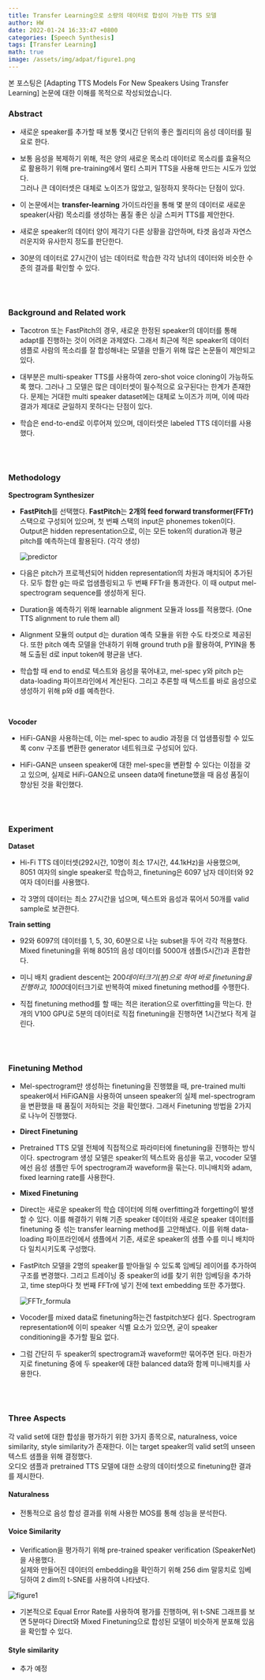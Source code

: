 ```yaml
---
title: Transfer Learning으로 소량의 데이터로 합성이 가능한 TTS 모델 
author: HW
date: 2022-01-24 16:33:47 +0800
categories: [Speech Synthesis]
tags: [Transfer Learning]
math: true
image: /assets/img/adpat/figure1.png
---
```


 본 포스팅은 [Adapting TTS Models For New Speakers Using Transfer Learning] 논문에 대한 이해를 목적으로 작성되었습니다.

### **Abstract**

- 새로운 speaker를 추가할 때 보통 몇시간 단위의 좋은 퀄리티의 음성 데이터를 필요로 한다. 

- 보통 음성을 복제하기 위해, 적은 양의 새로운 목소리 데이터로 목소리를 효율적으로 활용하기 위해 pre-training에서 멀티 스피커 TTS을 사용해 만드는 시도가 있었다.<BR>
  그러나 큰 데이터셋은 대체로 노이즈가 많았고, 일정하지 못하다는 단점이 있다.

- 이 논문에서는 **transfer-learning** 가이드라인을 통해 몇 분의 데이터로 새로운 speaker(사람) 목소리를 생성하는 품질 좋은 싱글 스피커 TTS를 제안한다.

- 새로운 speaker의 데이터 양이 제각기 다른 상황을 감안하며, 타겟 음성과 자연스러운지와 유사한지 정도를 판단한다.

- 30분의 데이터로 27시간이 넘는 데이터로 학습한 각각 남녀의 데이터와 비슷한 수준의 결과를 확인할 수 있다. 

  <br><br>

### **Background and Related work**

- Tacotron 또는 FastPitch의 경우, 새로운 한정된 speaker의 데이터를 통해 adapt를 진행하는 것이 어려운 과제였다. 그래서 최근에 적은 speaker의 데이터 샘플로 사람의 목소리를 잘 합성해내는 모델을 만들기 위해 많은 논문들이 제안되고 있다.

- 대부분은 multi-speaker TTS를 사용하여 zero-shot voice cloning이 가능하도록 했다.
   그러나 그 모델은 많은 데이터셋이 필수적으로 요구된다는 한계가 존재한다.
   문제는 거대한 multi speaker dataset에는 대체로 노이즈가 끼며, 이에 따라 결과가 제대로 균일하지 못하다는 단점이 있다.

- 학습은 end-to-end로 이루어져 있으며, 데이터셋은 labeled TTS 데이터를 사용했다.

  <br><br>

### **Methodology**

**Spectrogram Synthesizer** 

- **FastPitch**를 선택했다. **FastPitch**는 **2개의 feed forward transformer(FFTr)** 스택으로 구성되어 있으며, 첫 번째 스택의 input은 phonemes token이다. Output은 hidden representation으로, 이는 모든 token의 duration과 평균 pitch를 예측하는데 활용된다. (각각 생성)

  ![predictor](/assets/img/adpat/predictor.png)

- 다음은 pitch가 프로젝션되어 hidden representation의 차원과 매치되어 추가된다.
   모두 합한 g는 따로 업샘플링되고 두 번째 FFTr을 통과한다. 이 때 output mel-spectrogram sequence를 생성하게 된다.

- Duration을 예측하기 위해 learnable alignment 모듈과 loss를 적용했다. (One TTS alignment to rule them all) 

- Alignment 모듈의 output d는 duration 예측 모듈을 위한 수도 타겟으로 제공된다.
   또한 pitch 예측 모델을 안내하기 위해 ground truth p을 활용하여, PYIN을 통해 도출된 d로 input token에 평균을 낸다.

- 학습할 때 end to end로 텍스트와 음성을 묶어내고, mel-spec y와 pitch p는 data-loading 파이프라인에서 계산된다.
   그리고 추론할 때 텍스트를 바로 음성으로 생성하기 위해 p와 d를 예측한다. 

  <br>

**Vocoder**

- HiFi-GAN을 사용하는데, 이는 mel-spec to audio 과정을 더 업샘플링할 수 있도록 conv 구조를 변환한 generator 네트워크로 구성되어 있다.

- HiFi-GAN은 unseen speaker에 대한 mel-spec을 변환할 수 있다는 이점을 갖고 있으며, 실제로 HiFi-GAN으로 unseen data에 finetune했을 때 음성 품질이 향상된 것을 확인했다.

  <br><br>

### **Experiment**

**Dataset**

- Hi-Fi TTS 데이터셋(292시간, 10명이 최소 17시간, 44.1kHz)을 사용했으며, 8051 여자의 single speaker로 학습하고, finetuning은 6097 남자 데이터와 92 여자 데이터를 사용했다.

- 각 3명의 데이터는 최소 27시간을 넘으며, 텍스트와 음성과 묶어서 50개를 valid sample로 보관한다.

**Train setting**

- 92와 6097의 데이터를 1, 5, 30, 60분으로 나눈 subset을 두어 각각 적용했다. 
   Mixed finetuning을 위해 8051의 음성 데이터를 5000개 샘플(5시간)과 혼합한다.

- 미니 배치 gradient descent는 200*데이터크기(분)으로 하여 바로 finetuning을 진행하고, 1000*데이터크기로 반복하여 mixed finetuning method를 수행한다.

- 직접 finetuning method를 할 때는 적은 iteration으로 overfitting을 막는다.
   한 개의 V100 GPU로 5분의 데이터로 직접 finetuning을 진행하면 1시간보다 적게 걸린다.

 <br><br>

### **Finetuning Method**

- Mel-spectrogram만 생성하는 finetuning을 진행했을 때, pre-trained multi speaker에서 HiFiGAN을 사용하여 unseen speaker의 실제 mel-spectrogram을 변환했을 때 품질이 저하되는 것을 확인했다. 그래서 Finetuning 방법을 2가지로 나누어 진행했다.

- **Direct Finetuning**

- Pretrained TTS 모델 전체에 직접적으로 파라미터에 finetuning을 진행하는 방식이다.
   spectrogram 생성 모델은 speaker의 텍스트와 음성을 묶고, vocoder 모델에선 음성 샘플만 두어 spectrogram과 waveform을 묶는다. 미니배치와 adam, fixed learning rate를 사용한다.

- **Mixed Finetuning**

- Direct는 새로운 speaker의 학습 데이터에 의해 overfitting과 forgetting이 발생할 수 있다.
   이를 해결하기 위해 기존 speaker 데이터와 새로운 speaker 데이터를 finetuning 중 섞는 transfer learning method를 고안해냈다. 이를 위해 data-loading 파이프라인에서 샘플에서 기존, 새로운 speaker의 샘플 수를 미니 배치마다 일치시키도록 구성했다.

- FastPitch 모델을 2명의 speaker를 받아들일 수 있도록 임베딩 레이어를 추가하여 구조를 변경했다. 그리고 트레이닝 중 speaker의 id를 찾기 위한 임베딩을 추가하고, time step마다 첫 번째 FFTr에 넣기 전에 text embedding 또한 추가했다.

  ![FFTr_formula](/assets/img/adpat/FFTr_formula.png)

- Vocoder를 mixed data로 finetuning하는건 fastpitch보다 쉽다. Spectrogram representation에 이미 speaker 식별 요소가 있으면, 굳이 speaker conditioning을 추가할 필요 없다.

- 그럼 간단히 두 speaker의 spectrogram과 waveform만 묶어주면 된다. 마찬가지로 finetuning 중에 두 speaker에 대한 balanced data와 함께 미니배치를 사용한다.

<br><br>

### **Three Aspects**<br>

각 valid set에 대한 합성을 평가하기 위한 3가지 종목으로, naturalness, voice similarity, style similarity가 존재한다. 이는 target speaker의 valid set의 unseen 텍스트 샘플을 위해 결정했다.<br>
오디오 샘플과 pretrained TTS 모델에 대한 소량의 데이터셋으로 finetuning한 결과를 제시한다.<br>

#### **Naturalness**
- 전통적으로 음성 합성 결과를 위해 사용한 MOS를 통해 성능을 분석한다.
  <br>

#### **Voice Similarity**
- Verification을 평가하기 위해 pre-trained speaker verification (SpeakerNet)을 사용했다. <br>
  실제와 만들어진 데이터의 embedding을 확인하기 위해 256 dim 말뭉치로 임베딩하여 2 dim의 t-SNE를 사용하여 나타냈다.<br>

![figure1](/assets/img/adpat/figure1.png)<br>

- 기본적으로 Equal Error Rate를 사용하여 평가를 진행하며, 위 t-SNE 그래프를 보면 5분마다 Direct와 Mixed Finetuning으로 합성된 모델이 비슷하게 분포해 있음을 확인할 수 있다. 
  <br>

#### **Style similarity**

- 추가 예정